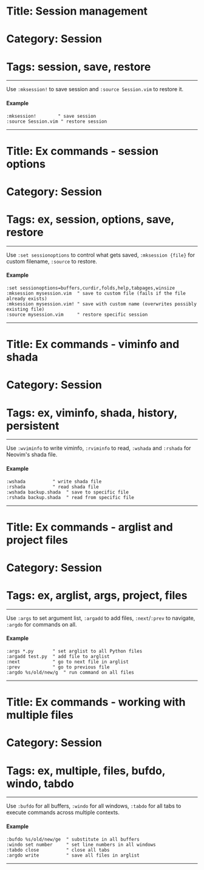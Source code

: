 # Title: Session management
# Category: Session
# Tags: session, save, restore
---
Use `:mksession!` to save session and `:source Session.vim` to restore it.

#### Example

```vim
:mksession!        " save session
:source Session.vim " restore session
```
***
# Title: Ex commands - session options
# Category: Session
# Tags: ex, session, options, save, restore
---
Use `:set sessionoptions` to control what gets saved, `:mksession {file}` for custom filename, `:source` to restore.

#### Example

```vim
:set sessionoptions=buffers,curdir,folds,help,tabpages,winsize
:mksession mysession.vim  " save to custom file (fails if the file already exists)
:mksession mysession.vim! " save with custom name (overwrites possibly existing file)
:source mysession.vim     " restore specific session
```
***
# Title: Ex commands - viminfo and shada
# Category: Session
# Tags: ex, viminfo, shada, history, persistent
---
Use `:wviminfo` to write viminfo, `:rviminfo` to read, `:wshada` and `:rshada` for Neovim's shada file.

#### Example

```vim
:wshada          " write shada file
:rshada          " read shada file
:wshada backup.shada  " save to specific file
:rshada backup.shada  " read from specific file
```
***
# Title: Ex commands - arglist and project files
# Category: Session
# Tags: ex, arglist, args, project, files
---
Use `:args` to set argument list, `:argadd` to add files, `:next`/`:prev` to navigate, `:argdo` for commands on all.

#### Example

```vim
:args *.py       " set arglist to all Python files
:argadd test.py  " add file to arglist
:next            " go to next file in arglist
:prev            " go to previous file
:argdo %s/old/new/g  " run command on all files
```
***
# Title: Ex commands - working with multiple files
# Category: Session
# Tags: ex, multiple, files, bufdo, windo, tabdo
---
Use `:bufdo` for all buffers, `:windo` for all windows, `:tabdo` for all tabs to execute commands across multiple contexts.

#### Example

```vim
:bufdo %s/old/new/ge  " substitute in all buffers
:windo set number     " set line numbers in all windows
:tabdo close          " close all tabs
:argdo write          " save all files in arglist
```
***
